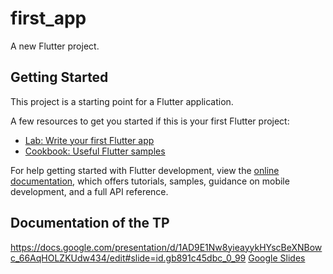 # first_app

A new Flutter project.

## Getting Started

This project is a starting point for a Flutter application.

A few resources to get you started if this is your first Flutter project:

- [Lab: Write your first Flutter app](https://docs.flutter.dev/get-started/codelab)
- [Cookbook: Useful Flutter samples](https://docs.flutter.dev/cookbook)

For help getting started with Flutter development, view the
[online documentation](https://docs.flutter.dev/), which offers tutorials,
samples, guidance on mobile development, and a full API reference.

## Documentation of the TP 
<a href="https://docs.google.com/presentation/d/1AD9E1Nw8yieayykHYscBeXNBowc_66AqHOLZKUdw434/edit#slide=id.gb891c45dbc_0_99" target="_blank">https://docs.google.com/presentation/d/1AD9E1Nw8yieayykHYscBeXNBowc_66AqHOLZKUdw434/edit#slide=id.gb891c45dbc_0_99</a>
[Google Slides](https://docs.google.com/presentation/d/1AD9E1Nw8yieayykHYscBeXNBowc_66AqHOLZKUdw434/edit#slide=id.gb891c45dbc_0_99)